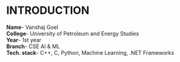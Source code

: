 #                                                           INTRODUCTION
**Name**- Vanshaj Goel  
**College**- University of Petroleum and Energy Studies  
**Year**- 1st year  
**Branch**- CSE AI & ML  
**Tech. stack**- C++, C, Python, Machine Learning, .NET Frameworks  

